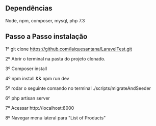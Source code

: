 ## Dependências 
Node, npm, composer, mysql, php 7.3


## Passo a Passo instalação 

1º git clone  https://github.com/laiquesantana/LaravelTest.git  

2º Abrir o terminal na pasta do projeto clonado.

3º Composer install

4º npm install && npm run dev

5º rodar o seguinte comando  no terminal ./scripts/migrateAndSeeder

6º php artisan server

7º Acessar http://localhost:8000

8º Navegar menu lateral para "List of Products"